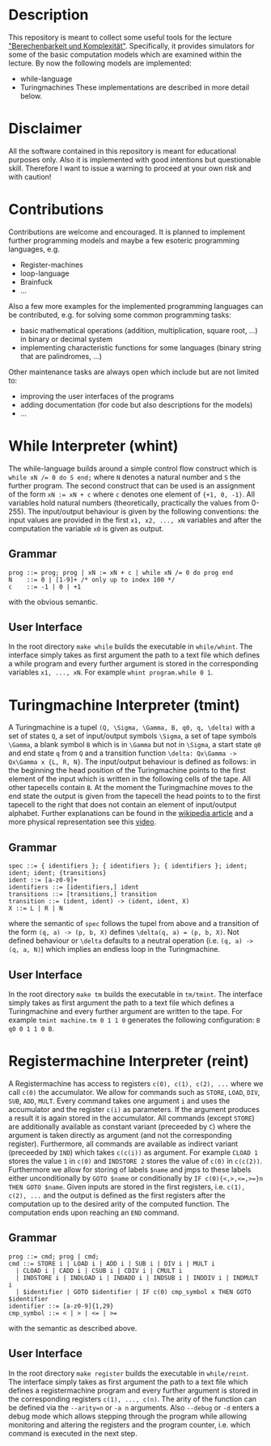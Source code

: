 # Description
This repository is meant to collect some useful tools for the lecture
["Berechenbarkeit und Komplexität"](https://algo.rwth-aachen.de/Lehre/WS1718/BuK.php).
Specifically, it provides simulators for some of the basic computation models
which are examined within the lecture. By now the following models are
implemented:
* while-language
* Turingmachines
These implementations are described in more detail below.

# Disclaimer
All the software contained in this repository is meant for educational purposes
only. Also it is implemented with good intentions but questionable skill. Therefore
I want to issue a warning to proceed at your own risk and with caution!

# Contributions
Contributions are welcome and encouraged. It is planned to implement further
programming models and maybe a few esoteric programming languages, e.g.
* Register-machines
* loop-language
* Brainfuck
* ...

Also a few more examples for the implemented programming languages can be
contributed, e.g. for solving some common programming tasks:
* basic mathematical operations (addition, multiplication, square root, ...) in
binary or decimal system
* implementing characteristic functions for some languages (binary string that
are palindromes, ...)

Other maintenance tasks are always open which include but are not limited to:
* improving the user interfaces of the programs
* adding documentation (for code but also descriptions for the models)
* ...

# While Interpreter (whint)
The while-language builds around a simple control flow construct which is
`while xN /= 0 do S end;` where `N` denotes a natural number and `S` the further
program. The second construct that can be used is an assignment of the form
`xN := xN + c` where `c` denotes one element of `{+1, 0, -1}`. All variables
hold natural numbers (theoretically, practically the values from 0-255). The
input/output behaviour is given by the following conventions: the input values
are provided in the first `x1, x2, ..., xN` variables and after the computation
the variable `x0` is given as output.

## Grammar
```
prog ::= prog; prog | xN := xN + c | while xN /= 0 do prog end
N    ::= 0 | [1-9]+ /* only up to index 100 */
c    ::= -1 | 0 | +1
```
with the obvious semantic.

## User Interface
In the root directory `make while` builds the executable in `while/whint`.
The interface simply takes as first argument the path to a text file which
defines a while program and every further argument is stored in the
corresponding variables `x1, ..., xN`. For example `whint program.while 0 1`.

# Turingmachine Interpreter (tmint)
A Turingmachine is a tupel `(Q, \Sigma, \Gamma, B, q0, q, \delta)` with a set
of states `Q`, a set of input/output symbols `\Sigma`, a set of tape symbols
`\Gamma`, a blank symbol `B` which is in `\Gamma` but not in `\Sigma`, a start
state `q0` and end state `q` from `Q` and a transition function
`\delta: Qx\Gamma -> Qx\Gamma x {L, R, N}`. The input/output behaviour is
defined as follows: in the beginning the head position of the Turingmachine
points to the first element of the input which is written in the following
cells of the tape. All other tapecells contain `B`. At the moment the
Turingmachine moves to the end state the output is given from the tapecell the
head points to to the first tapecell to the right that does not contain an
element of input/output alphabet. Further explanations can be found in the
[wikipedia article](https://en.wikipedia.org/wiki/Turing_machine) and a more
physical representation see this
[video](https://www.youtube.com/watch?v=E3keLeMwfHY).

## Grammar
```
spec ::= { identifiers }; { identifiers }; { identifiers }; ident; ident; ident; {transitions}
ident ::= [a-z0-9]+
identifiers ::= [identifiers,] ident
transitions ::= [transitions,] transition
transition ::= (ident, ident) -> (ident, ident, X)
X ::= L | R | N
```
where the semantic of `spec` follows the tupel from above and a transition of
the form `(q, a) -> (p, b, X)` defines `\delta(q, a) = (p, b, X)`.
Not defined behaviour or `\delta` defaults to a neutral operation (i.e.
`(q, a) -> (q, a, N)`) which implies an endless loop in the Turingmachine.

## User Interface
In the root directory `make tm` builds the executable in `tm/tmint`.
The interface simply takes as first argument the path to a text file which
defines a Turingmachine and every further argument are written to the tape.
For example `tmint machine.tm 0 1 1 0` generates the following configuration:
`B q0 0 1 1 0 B`.

# Registermachine Interpreter (reint)
A Registermachine has access to registers `c(0), c(1), c(2), ...` where we call
`c(0)` the accumulator. We allow for commands such as `STORE`, `LOAD`, `DIV`,
`SUB`, `ADD`, `MULT`. Every command takes one argument `i` and uses the
accumulator and the register `c(i)` as parameters. If the argument produces a
result it is again stored in the accumulator. All commands (except `STORE`) are
additionally available as constant variant (preceeded by `C`) where the
argument is taken directly as argument (and not the corresponding register).
Furthermore, all commands are available as indirect variant (preceeded by `IND`)
which takes `c(c(i))` as argument. For example `CLOAD 1` stores the value `1` in
`c(0)` and `INDSTORE 2` stores the value of `c(0)` in `c(c(2))`. Furthermore we
allow for storing of labels `$name` and jmps to these labels either
unconditionally by `GOTO $name` or conditionally by
`IF c(0){<,>,<=,>=}n THEN GOTO $name`. Given inputs are  stored in the first
registers, i.e. `c(1), c(2), ...` and the output is defined as the first
registers after the computation up to the desired arity of the computed function.
The computation ends upon reaching an `END` command.

## Grammar
```
prog ::= cmd; prog | cmd;
cmd ::= STORE i | LOAD i | ADD i | SUB i | DIV i | MULT i
  | CLOAD i | CADD i | CSUB i | CDIV i | CMULT i
  | INDSTORE i | INDLOAD i | INDADD i | INDSUB i | INDDIV i | INDMULT i
  | $identifier | GOTO $identifier | IF c(0) cmp_symbol x THEN GOTO $identifier
identifier ::= [a-z0-9]{1,29}
cmp_symbol ::= < | > | <= | >=
```
with the semantic as described above.

## User Interface
In the root directory `make register` builds the executable in `while/reint`.
The interface simply takes as first argument the path to a text file which
defines a registermachine program and every further argument is stored in the
corresponding registers `c(1), ..., c(n)`. The arity of the function can be
defined via the `--arity=n` or `-a n` arguments. Also `--debug` or `-d` enters
a debug mode which allows stepping through the program while allowing
monitoring and altering the registers and the program counter, i.e. which
command is executed in the next step.


